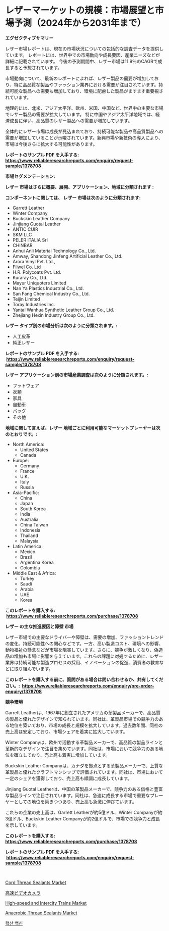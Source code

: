 <p><h1>レザーマーケットの規模：市場展望と市場予測（2024年から2031年まで）</h1></p><p><strong>エグゼクティブサマリー</strong></p>
<p><p>レザー市場レポートは、現在の市場状況についての包括的な調査データを提供しています。 レポートには、世界中での市場動向や成長要因、産業ニーズなどが詳細に記載されています。 今後の予測期間中、レザー市場は11.9％のCAGRで成長すると予想されています。</p><p>市場動向について、最新のレポートによれば、レザー製品の需要が増加しており、特に高品質な製品やファッション業界における需要が注目されています。持続可能な製品への需要も増加しており、環境に配慮した製品がますます重要視されています。</p><p>地理的には、北米、アジア太平洋、欧州、米国、中国など、世界中の主要な市場でレザー製品の需要が拡大しています。 特に中国やアジア太平洋地域では、経済成長に伴い、高品質のレザー製品への需要が増加しています。 </p><p>全体的にレザー市場は成長が見込まれており、持続可能な製品や高品質製品への需要が増加していることが示唆されています。新興市場や新技術の導入により、市場は今後さらに拡大する可能性があります。</p></p>
<p><strong>レポートのサンプル PDF を入手する: <a href="https://www.reliableresearchreports.com/enquiry/request-sample/1378708">https://www.reliableresearchreports.com/enquiry/request-sample/1378708</a></strong></p>
<p><strong>市場セグメンテーション:</strong></p>
<p><strong> レザー 市場はさらに概要、展開、アプリケーション、地域に分類されます :</strong></p>
<p><strong>コンポーネントに関しては、 レザー 市場は次のように分類されます: &nbsp;</strong></p>
<p><ul><li>Garrett Leather</li><li>Winter Company</li><li>Buckskin Leather Company</li><li>Jinjiang Guotal Leather</li><li>ANTIC CUIR</li><li>SKM LLC</li><li>PELER ITALIA Srl</li><li>CHINBAR</li><li>Anhui Anli Material Technology Co., Ltd.</li><li>Amway, Shandong Jinfeng Artificial Leather Co., Ltd.</li><li>Arora Vinyl Pvt. Ltd.,</li><li>Filwel Co. Ltd</li><li>H.R. Polycoats Pvt. Ltd.</li><li>Kuraray Co., Ltd.</li><li>Mayur Uniquoters Limited</li><li>Nan Ya Plastics Industrial Co., Ltd.</li><li>San Fang Chemical Industry Co., Ltd.</li><li>Teijin Limited</li><li>Toray Industries Inc.</li><li>Yantai Wanhua Synthetic Leather Group Co., Ltd.</li><li>Zhejiang Hexin Industry Group Co., Ltd.</li></ul></p>
<p><strong> レザー タイプ別の市場分析は次のように分類されます。:</strong></p>
<p><ul><li>人工皮革</li><li>純正レザー</li></ul></p>
<p><strong>レポートのサンプル PDF を入手する: &nbsp;<a href="https://www.reliableresearchreports.com/enquiry/request-sample/1378708">https://www.reliableresearchreports.com/enquiry/request-sample/1378708</a></strong></p>
<p><strong> レザー アプリケーション別の市場産業調査は次のように分類されます。:</strong></p>
<p><ul><li>フットウェア</li><li>衣類</li><li>家具</li><li>自動車</li><li>バッグ</li><li>その他</li></ul></p>
<p><strong>地域に関して言えば、レザー 地域ごとに利用可能なマーケットプレーヤーは次のとおりです。:</strong></p>
<p><ul>
    <li>
        North America:
        <ul>
            <li>United States</li>
            <li>Canada</li>
        </ul>
    </li>
    <li>
        Europe:
        <ul>
            <li>Germany</li>
            <li>France</li>
            <li>U.K.</li>
            <li>Italy</li>
            <li>Russia</li>
        </ul>
    </li>
    <li>
        Asia-Pacific:
        <ul>
            <li>China</li>
            <li>Japan</li>
            <li>South Korea</li>
            <li>India</li>
            <li>Australia</li>
            <li>China Taiwan</li>
            <li>Indonesia</li>
            <li>Thailand</li>
            <li>Malaysia</li>
        </ul>
    </li>
    <li>
        Latin America:
        <ul>
            <li>Mexico</li>
            <li>Brazil</li>
            <li>Argentina Korea</li>
            <li>Colombia</li>
        </ul>
    </li>
    <li>
        Middle East & Africa:
        <ul>
            <li>Turkey</li>
            <li>Saudi</li>
            <li>Arabia</li>
            <li>UAE</li>
            <li>Korea</li>
        </ul>
    </li>
    </ul></p>
<p><strong>このレポートを購入する: &nbsp;<a href="https://www.reliableresearchreports.com/purchase/1378708">https://www.reliableresearchreports.com/purchase/1378708</a></strong></p>
<p><strong>レザー の主な推進要因と障壁 市場</strong></p>
<p><p>レザー市場での主要なドライバーや障壁は、需要の増加、ファッショントレンドの変化、持続可能性への関心などです。一方、高い製造コスト、環境への影響、動物福祉の懸念などが市場を阻害しています。さらに、競争が激しくなり、偽造品の増加も市場に影響を与えています。これらの課題に対処するために、レザー業界は持続可能な製造プロセスの採用、イノベーションの促進、消費者の教育などに取り組んでいます。</p></p>
<p><strong>このレポートを購入する前に、質問がある場合は問い合わせるか、共有してください。:&nbsp; <a href="https://www.reliableresearchreports.com/enquiry/pre-order-enquiry/1378708">https://www.reliableresearchreports.com/enquiry/pre-order-enquiry/1378708</a></strong></p>
<p><strong>競争環境</strong></p>
<p><p>Garrett Leatherは、1967年に創立されたアメリカの革製品メーカーで、高品質の製品と優れたデザインで知られています。同社は、革製品市場での競争力のある地位を築いており、市場の成長と規模を拡大しています。過去数年間、同社の売上高は安定しており、市場シェアを着実に拡大しています。</p><p>Winter Companyは、欧州で活動する革製品メーカーで、高品質の製品ラインと革新的なデザインで注目を集めています。同社は、市場において競争力のある地位を確立しており、売上高も着実に増加しています。</p><p>Buckskin Leather Companyは、カナダを拠点とする革製品メーカーで、上質な革製品と優れたクラフトマンシップで評価されています。同社は、市場において一定のシェアを獲得しており、売上高も順調に成長しています。</p><p>Jinjiang Guotal Leatherは、中国の革製品メーカーで、競争力のある価格と豊富な製品ラインで注目されています。同社は、急速に成長する市場で重要なプレーヤーとしての地位を築きつつあり、売上高も急激に伸びています。</p><p>これらの企業の売上高は、Garrett Leatherが約5億ドル、Winter Companyが約3億ドル、Buckskin Leather Companyが約2億ドルで、市場での競争力と成長を示しています。</p></p>
<p><strong>このレポートを購入する: &nbsp; <a href="https://www.reliableresearchreports.com/purchase/1378708">https://www.reliableresearchreports.com/purchase/1378708</a></strong></p>
<p><strong>レポートのサンプル PDF を入手する: &nbsp;<a href="https://www.reliableresearchreports.com/enquiry/request-sample/1378708">https://www.reliableresearchreports.com/enquiry/request-sample/1378708</a></strong><strong></strong></p>
<p>&nbsp;</p>
<p><p><a href="https://github.com/angelajermaine/Market-Research-Report-List-2/blob/main/cord-thread-sealants-market.md">Cord Thread Sealants Market</a></p><p><a href="https://github.com/mreklxf44233/Market-Research-Report-List-1/blob/main/9588596724.md">高速ビデオカメラ</a></p><p><a href="https://issuu.com/reportprime-2/docs/high-speed-and-intercity-trains-market-size-2030.p">High-speed and Intercity Trains Market</a></p><p><a href="https://github.com/provorikovar/Market-Research-Report-List-3/blob/main/anaerobic-thread-sealants-market.md">Anaerobic Thread Sealants Market</a></p><p><a href="https://github.com/vsr06p4p49/Market-Research-Report-List-1/blob/main/8248241417.md">핵산 백신</a></p></p>